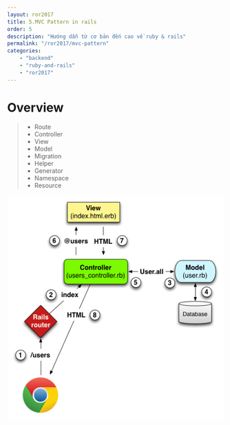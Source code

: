 ```yaml
---
layout: ror2017
title: 5.MVC Pattern in rails
order: 5
description: "Hướng dẫn từ cơ bản đến cao về ruby & rails" 
permalink: "/ror2017/mvc-pattern"
categories: 
    - "backend"
    - "ruby-and-rails"
    - "ror2017"
---
```


# Overview

> - Route
> - Controller
> - View
> - Model
> - Migration
> - Helper
> - Generator
> - Namespace
> - Resource


![Rails MVC](/assets/img/posts/ror2017/mvc-pattern.png)